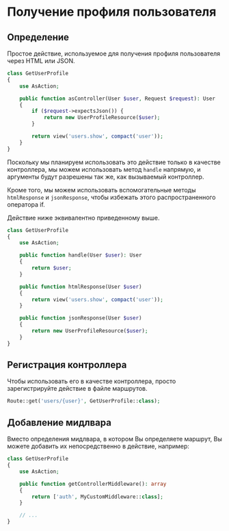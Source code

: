 # Получение профиля пользователя

## Определение

Простое действие, используемое для получения профиля пользователя через HTML или JSON.

```php
class GetUserProfile
{
    use AsAction;

    public function asController(User $user, Request $request): User
    {
        if ($request->expectsJson()) {
            return new UserProfileResource($user);
        }

        return view('users.show', compact('user'));
    }
}
```

Поскольку мы планируем использовать это действие только в качестве контроллера, мы можем использовать метод `handle` напрямую, и аргументы будут разрешены так же, как вызываемый контроллер.

Кроме того, мы можем использовать вспомогательные методы `htmlResponse` и `jsonResponse`, чтобы избежать этого распространенного оператора if.

Действие ниже эквивалентно приведенному выше.

```php
class GetUserProfile
{
    use AsAction;

    public function handle(User $user): User
    {
        return $user;
    }

    public function htmlResponse(User $user)
    {
        return view('users.show', compact('user'));
    }

    public function jsonResponse(User $user)
    {
        return new UserProfileResource($user);
    }
}
```

## Регистрация контроллера

Чтобы использовать его в качестве контроллера, просто зарегистрируйте действие в файле маршрутов.

```php
Route::get('users/{user}', GetUserProfile::class);
```

## Добавление мидлвара

Вместо определения мидлвара, в котором Вы определяете маршрут, Вы можете добавить их непосредственно в действие, например:

```php
class GetUserProfile
{
    use AsAction;

    public function getControllerMiddleware(): array
    {
        return ['auth', MyCustomMiddleware::class];
    }

    // ...
}
```
